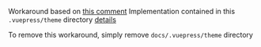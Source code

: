 Workaround based on [this comment](https://github.com/vuejs/vuepress/issues/1802#issuecomment-533890727)
Implementation contained in this `.vuepress/theme` directory [details](https://github.com/rundeck/docs/commit/1e0f1cd066ee4dc1007c34a41b86929443f00fba)

To remove this workaround, simply remove `docs/.vuepress/theme` directory
